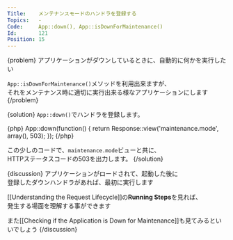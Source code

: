 ```yaml
---
Title:    メンテナンスモードのハンドラを登録する
Topics:   -
Code:     App::down(), App::isDownForMaintenance()
Id:       121
Position: 15
---
```


{problem}
アプリケーションがダウンしているときに、自動的に何かを実行したい  

`App::isDownForMaintenance()`メソッドを利用出来ますが、  
それをメンテナンス時に適切に実行出来る様なアプリケーションにします
{/problem}

{solution}
`App::down()`でハンドラを登録します。  

{php}
App::down(function() {
    return Response::view('maintenance.mode', array(), 503);
});
{/php}

この少しのコードで、`maintenance.mode`ビューと共に、  
HTTPステータスコードの503を出力します。
{/solution}

{discussion}
アプリケーションがロードされて、起動した後に  
登録したダウンハンドラがあれば、最初に実行します

[[Understanding the Request Lifecycle]]の**Running Steps**を見れば、  
発生する場面を理解する事ができます

また[[Checking if the Application is Down for Maintenance]]も見てみるといいでしょう
{/discussion}
